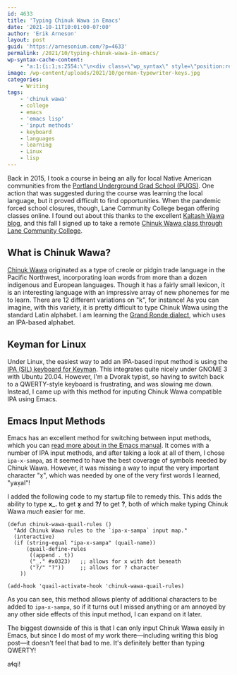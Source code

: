 ```yaml
---
id: 4633
title: 'Typing Chinuk Wawa in Emacs'
date: '2021-10-11T10:01:00-07:00'
author: 'Erik Arneson'
layout: post
guid: 'https://arnesonium.com/?p=4633'
permalink: /2021/10/typing-chinuk-wawa-in-emacs/
wp-syntax-cache-content:
    - "a:1:{i:1;s:2554:\"\n<div class=\"wp_syntax\" style=\"position:relative;\"><table><tr><td class=\"line_numbers\"><pre>1\n2\n3\n4\n5\n6\n7\n8\n9\n10\n11\n</pre></td><td class=\"code\"><pre class=\"lisp\" style=\"font-family:monospace;\"><span style=\"color: #66cc66;\">&#40;</span><span style=\"color: #b1b100;\">defun</span> chinuk-wawa-quail-rules <span style=\"color: #66cc66;\">&#40;</span><span style=\"color: #66cc66;\">&#41;</span>\n  <span style=\"color: #ff0000;\">&quot;Add Chinuk Wawa rules to the `ipa-x-sampa` input map.&quot;</span>\n  <span style=\"color: #66cc66;\">&#40;</span>interactive<span style=\"color: #66cc66;\">&#41;</span>\n  <span style=\"color: #66cc66;\">&#40;</span><span style=\"color: #b1b100;\">if</span> <span style=\"color: #66cc66;\">&#40;</span>string-equal <span style=\"color: #ff0000;\">&quot;ipa-x-sampa&quot;</span> <span style=\"color: #66cc66;\">&#40;</span>quail-name<span style=\"color: #66cc66;\">&#41;</span><span style=\"color: #66cc66;\">&#41;</span>\n      <span style=\"color: #66cc66;\">&#40;</span>quail-define-rules\n       <span style=\"color: #66cc66;\">&#40;</span><span style=\"color: #66cc66;\">&#40;</span><span style=\"color: #b1b100;\">append</span> <span style=\"color: #66cc66;\">.</span> t<span style=\"color: #66cc66;\">&#41;</span><span style=\"color: #66cc66;\">&#41;</span>\n       <span style=\"color: #66cc66;\">&#40;</span><span style=\"color: #ff0000;\">&quot;_.&quot;</span> #x0323<span style=\"color: #66cc66;\">&#41;</span>   <span style=\"color: #808080; font-style: italic;\">;; allows for x with dot beneath</span>\n       <span style=\"color: #66cc66;\">&#40;</span><span style=\"color: #ff0000;\">&quot;?/&quot;</span> <span style=\"color: #ff0000;\">&quot;?&quot;</span><span style=\"color: #66cc66;\">&#41;</span><span style=\"color: #66cc66;\">&#41;</span>     <span style=\"color: #808080; font-style: italic;\">;; allows for ? character </span>\n    <span style=\"color: #66cc66;\">&#41;</span><span style=\"color: #66cc66;\">&#41;</span>\n&nbsp;\n<span style=\"color: #66cc66;\">&#40;</span>add-hook 'quail-activate-hook 'chinuk-wawa-quail-rules<span style=\"color: #66cc66;\">&#41;</span></pre></td></tr></table><p class=\"theCode\" style=\"display:none;\">(defun chinuk-wawa-quail-rules ()\n  &quot;Add Chinuk Wawa rules to the `ipa-x-sampa` input map.&quot;\n  (interactive)\n  (if (string-equal &quot;ipa-x-sampa&quot; (quail-name))\n      (quail-define-rules\n       ((append . t))\n       (&quot;_.&quot; #x0323)   ;; allows for x with dot beneath\n       (&quot;?/&quot; &quot;?&quot;))     ;; allows for ? character \n    ))\n\n(add-hook 'quail-activate-hook 'chinuk-wawa-quail-rules)</p></div>\n\";}"
image: /wp-content/uploads/2021/10/german-typewriter-keys.jpg
categories:
    - Writing
tags:
    - 'chinuk wawa'
    - college
    - emacs
    - 'emacs lisp'
    - 'input methods'
    - keyboard
    - languages
    - learning
    - Linux
    - lisp
---
```


Back in 2015, I took a course in being an ally for local Native American communities from the <a href="https://www.pugspdx.com/" rel="noopener" target="_blank">Portland Underground Grad School (PUGS)</a>. One action that was suggested during the course was learning the local language, but it proved difficult to find opportunities. When the pandemic forced school closures, though, Lane Community College began offering classes online. I found out about this thanks to the excellent <a href="https://kaltashwawa.ca/2021/09/07/non-credit-enrollment-is-open-for-chinuk-wawa-classes-at-lane-community-college/">Kaltash Wawa blog</a>, and this fall I signed up to take a remote <a href="https://www.lanecc.edu/llc/language/chinuk-wawa">Chinuk Wawa class through Lane Community College</a>.
<!--more-->

## What is Chinuk Wawa?

<a href="https://en.wikipedia.org/wiki/Chinook_Jargon">Chinuk Wawa</a> originated as a type of creole or pidgin trade language in the Pacific Northwest, incorporating loan words from more than a dozen indigenous and European languages. Though it has a fairly small lexicon, it is an interesting language with an impressive array of new phonemes for me to learn. There are 12 different variations on "k", for instance! As you can imagine, with this variety, it is pretty difficult to type Chinuk Wawa using the standard Latin alphabet. I am learning the <a href="https://www.grandronde.org/services/education/chinuk-wawa-education-program/">Grand Ronde dialect</a>, which uses an IPA-based alphabet.

## Keyman for Linux

Under Linux, the easiest way to add an IPA-based input method is using the <a href="https://keyman.com/keyboards/sil_ipa">IPA (SIL) keyboard for Keyman</a>. This integrates quite nicely under GNOME 3 with Ubuntu 20.04. However, I'm a Dvorak typist, so having to switch back to a QWERTY-style keyboard is frustrating, and was slowing me down. Instead, I came up with this method for inputing Chinuk Wawa compatible IPA using Emacs.

## Emacs Input Methods

Emacs has an excellent method for switching between input methods, which you can <a href="https://www.gnu.org/software/emacs/manual/html_node/emacs/Select-Input-Method.html">read more about in the Emacs manual</a>. It comes with a number of IPA input methods, and after taking a look at all of them, I chose <code>ipa-x-sampa</code>, as it seemed to have the best coverage of symbols needed by Chinuk Wawa. However, it was missing a way to input the very important character "x̣", which was needed by one of the very first words I learned, "yax̣al"!

I added the following code to my startup file to remedy this. This adds the ability to type <b>x_.</b> to get <b>x̣</b> and <b>?/</b> to get <b>?</b>, both of which make typing Chinuk Wawa <i>much</i> easier for me.

```emacs-lisp
(defun chinuk-wawa-quail-rules ()
  "Add Chinuk Wawa rules to the `ipa-x-sampa` input map."
  (interactive)
  (if (string-equal "ipa-x-sampa" (quail-name))
      (quail-define-rules
       ((append . t))
       ("_." #x0323)   ;; allows for x with dot beneath
       ("?/" "?"))     ;; allows for ? character 
    ))

(add-hook 'quail-activate-hook 'chinuk-wawa-quail-rules)
```

As you can see, this method allows plenty of additional characters to be added to <code>ipa-x-sampa</code>, so if it turns out I missed anything or am annoyed by any other side effects of this input method, I can expand on it later.

The biggest downside of this is that I can only input Chinuk Wawa easily in Emacs, but since I do most of my work there—including writing this blog post—it doesn't feel that bad to me. It's definitely better than typing QWERTY!

aɬqi!
